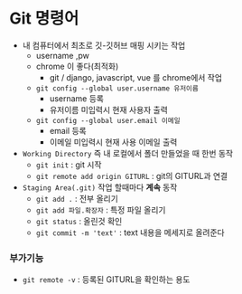 # Git 명령어

+ 내 컴퓨터에서 최초로 깃-깃허브 매핑 시키는 작업
  + username ,pw
  + chrome 이 좋다(최적화)
    + git / django, javascript, vue 를 chrome에서 작업
  + `git config --global user.username 유저이름`
    + username 등록
    + 유저이름 미입력시 현재 사용자 출력
  + `git config --global user.email 이메일`
    + email 등록
    + 이메일 미입력시 현재 사용 이메일 출력
+ `Working Directory`  즉 내 로컬에서 폴더 만들었을 때 한번 동작
  + `git init` : git 시작
  + `git remote add origin GITURL` : git의 GITURL과 연결
+ `Staging Area(.git)` 작업 할때마다 **계속** 동작
  + `git add .` : 전부 올리기
  + `git add 파일.확장자` : 특정 파일 올리기
  + `git status` : 올린것 확인
  + `git commit -m 'text'` : text 내용을 메세지로 올려준다



### 부가기능

+ `git remote -v` : 등록된 GITURL을 확인하는 용도